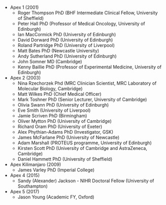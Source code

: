 - Apex 1 (2001)
	- Roger Thompson PhD (BHF Intermediate Clinical Fellow, University of Sheffield)
	- Peter Hall PhD (Professor of Medical Oncology, University of Edinburgh)
	- Ian MacCormick PhD (University of Edinburgh)
	- David Dorward PhD (University of Edinburgh)
	- Roland Partridge PhD (University of Liverpool)
	- Matt Bates PhD (Newcastle University)
	- Andy Sutherland PhD (University of Edinburgh)
	- John Somner MD (Cambridge)
	- Kenny Baillie PhD (Professor of Experimental Medicine, University of Edinburgh)
- Apex 2 (2003)
	- Nina Rzechorzek Phd (MRC Clinician Scientist, MRC Laboratory of Molecular Biology, Cambridge)
	- Matt Wilkes PhD (Chief Medical Officer)
	- Mark Toshner PhD (Senior Lecturer, University of Cambridge)
	- Olivia Swann PhD (University of Edinburgh)
	- Eve Smith (University of Liverpool)
	- Jamie Scriven PhD (Birmingham)
	- Oliver Mytton PhD (University of Cambridge)
	- Richard Oram PhD (University of Exeter)
	- Alex Phythian-Adams PhD (Investigator, GSK)
	- James McFarlane PhD (University of Newcastle)
	- Adam Marshall (PROTEUS programme, University of Edinburgh)
	- Kirsten Scott PhD (University of Cambridge and AstraZeneca, Cambridge)
	- Daniel Hammett PhD (University of Sheffield)
- Apex Kilimanjaro (2009)
	- James Varley PhD (Imperial College)
- Apex 4 (2015)
	- Sandy (Alexander) Jackson - NIHR Doctoral Fellow (University of Southampton)
- Apex 5 (2017)
	- Jason Young (Academic FY, Oxford)
